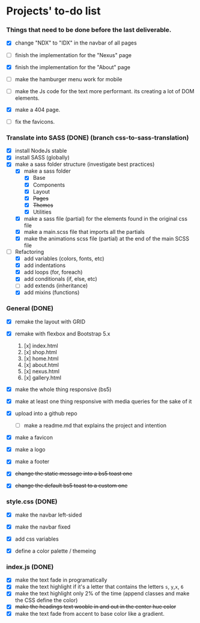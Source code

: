 # Projects' to-do list

### Things that need to be done before the last deliverable.
- [x] change "NDX" to "IDX" in the navbar of all pages
- [ ] finish the implementation for the "Nexus" page
- [x] finish the implementation for the "About" page
- [ ] make the hamburger menu work for mobile
- [ ] make the Js code for the text more performant. its creating a lot of DOM elements.
- [x] make a 404 page.
- [ ] fix the favicons.


### Translate into SASS (DONE) (branch css-to-sass-translation)
- [x] install NodeJs stable
- [x] install SASS (globally)
- [x] make a sass folder structure (investigate best practices)
    - [x] make a sass folder
        - [x] Base
        - [x] Components
        - [x] Layout
        - [x] ~~Pages~~
        - [x] ~~Themes~~
        - [x] Utilities
    - [x] make a sass file (partial) for the elements found in the original css file
    - [x] make a main.scss file that imports all the partials
    - [x] make the animations scss file (partial) at the end of the main SCSS file
- [ ] Refactoring
    - [x] add variables (colors, fonts, etc)
    - [x] add indentations
    - [x] add loops (for, foreach)
    - [x] add conditionals (if, else, etc)
    - [ ] add extends (inheritance)
    - [x] add mixins (functions)

### General (DONE)
- [x] remake the layout with GRID
- [x] remake with flexbox and Bootstrap 5.x
    1. [x] index.html
    2. [x] shop.html
    3. [x] home.html
    4. [x] about.html
    5. [x] nexus.html
    6. [x] gallery.html
- [x] make the whole thing responsive (bs5)
- [x] make at least one thing responsive with media queries for the sake of it
- [x] upload into a github repo
    - [ ] make a readme.md that explains the project and intention
- [x] make a favicon
- [x] make a logo
- [x] make a footer
- [x] ~~change the static message into a bs5 toast one~~
- [x] ~~change the default bs5 toast to a custom one~~


### style.css (DONE)
- [x] make the navbar left-sided
- [x] make the navbar fixed
- [x] add css variables
- [x] define a color palette / themeing


### index.js (DONE)
- [x] make the text fade in programatically
- [x] make the text highlight if it's a letter that contains the letters `s`, `y`,`x`, `6`
- [x] make the text highlight only 2% of the time (append classes and make the CSS define the color)
- [x] ~~make the headings text wooble in and out in the center hue color~~
- [x] make the text fade from accent to base color like a gradient.